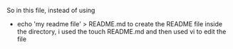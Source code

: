So in this file, instead of using 
- echo 'my readme file' > README.md
to create the README file inside the directory, i used the touch README.md and
then used vi to edit the file
